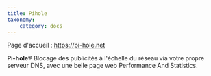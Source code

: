 ```yaml
---
title: Pihole
taxonomy:
    category: docs
---
```


Page d'accueil : https://pi-hole.net

**Pi-hole®** Blocage des publicités à l'échelle du réseau via votre propre serveur DNS, avec une belle page web Performance And Statistics.
